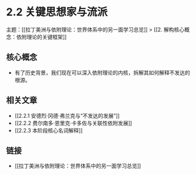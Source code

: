 # 2.2 关键思想家与流派

主题：[[拉丁美洲与依附理论：世界体系中的另一面学习总览]] > [[2. 解构核心概念：依附理论的关键框架]]

## 核心概念

- 有了历史背景，我们现在可以深入依附理论的内核，拆解其如何解释不发达的根源。

## 相关文章

- [[2.2.1 安德烈·冈德·弗兰克与“不发达的发展”]]
- [[2.2.2 费尔南多·恩里克·卡多佐与关联性依附发展]]
- [[2.2.3 本阶段核心名词解释]]

## 链接

- [[拉丁美洲与依附理论：世界体系中的另一面学习总览]]
